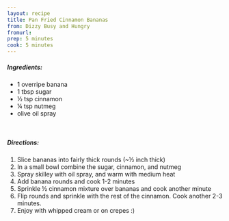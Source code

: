 ```yaml
---
layout: recipe
title: Pan Fried Cinnamon Bananas
from: Dizzy Busy and Hungry
fromurl: 
prep: 5 minutes
cook: 5 minutes
---
```


##### Ingredients:

* 1 overripe banana
* 1 tbsp sugar
* ½ tsp cinnamon
* ¼ tsp nutmeg
* olive oil spray

<br>

##### Directions:

1. Slice bananas into fairly thick rounds (~½ inch thick)
2. In a small bowl combine the sugar, cinnamon, and nutmeg
3. Spray skilley with oil spray, and warm with medium heat
4. Add banana rounds and cook 1-2 minutes
5. Sprinkle ½ cinnamon mixture over bananas and cook another minute
6. Flip rounds and sprinkle with the rest of the cinnamon. Cook another 2-3 minutes.
7. Enjoy with whipped cream or on crepes :)
